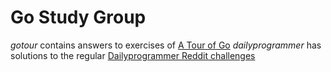 # Go Study Group #

*gotour* contains answers to exercises of [A Tour of Go](http://tour.golang.org/)
*dailyprogrammer* has solutions to the regular [Dailyprogrammer Reddit challenges](http://www.reddit.com/r/dailyprogrammer)
